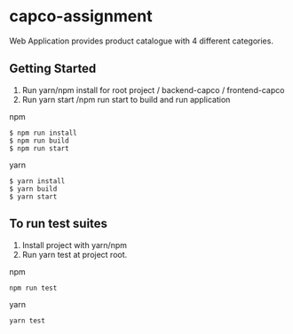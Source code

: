 # capco-assignment
Web Application provides product catalogue with 4 different categories.

## Getting Started
1. Run yarn/npm install for root project / backend-capco / frontend-capco
2. Run yarn start /npm run start to build and run application


npm
```
$ npm run install
$ npm run build
$ npm run start
```

yarn
```
$ yarn install
$ yarn build
$ yarn start
```



## To run test suites
1. Install project with yarn/npm
2. Run yarn test at project root.

npm
```
npm run test
```

yarn
```
yarn test
```
